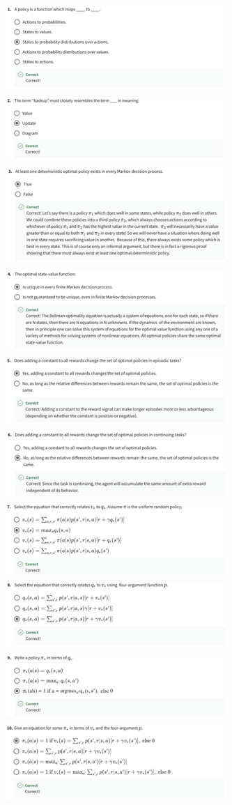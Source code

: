 
![](../imgs_quizzes/c1w3q1.png)

![](../imgs_quizzes/c1w3q2.png)

![](../imgs_quizzes/c1w3q3.png)

![](../imgs_quizzes/c1w3q4.png)

![](../imgs_quizzes/c1w3q5.png)

![](../imgs_quizzes/c1w3q6.png)

![](../imgs_quizzes/c1w3q7.png)

![](../imgs_quizzes/c1w3q8.png)

![](../imgs_quizzes/c1w3q9.png)

![](../imgs_quizzes/c1w3q10.png)
